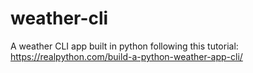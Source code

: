 # weather-cli
A weather CLI app built in python following this tutorial: https://realpython.com/build-a-python-weather-app-cli/
